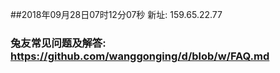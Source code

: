##2018年09月28日07时12分07秒 新址: 159.65.22.77
### 兔友常见问题及解答: https://github.com/wanggonging/d/blob/w/FAQ.md
